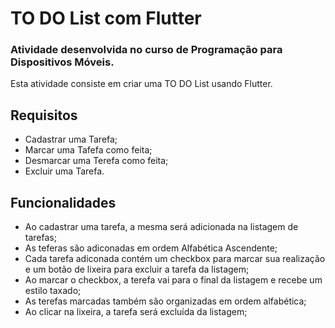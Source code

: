# TO DO List com Flutter

### Atividade desenvolvida no curso de Programação para Dispositivos Móveis.

Esta atividade consiste em criar uma TO DO List usando Flutter.

## Requisitos

- Cadastrar uma Tarefa;
- Marcar uma Tafefa como feita;
- Desmarcar uma Terefa como feita;
- Excluir uma Tarefa.

## Funcionalidades

- Ao cadastrar uma tarefa, a mesma será adicionada na listagem de tarefas;
- As teferas são adiconadas em ordem Alfabética Ascendente;
- Cada tarefa adiconada contém um checkbox para marcar sua realização e um botão de lixeira para excluir a tarefa da listagem;
- Ao marcar o checkbox, a terefa vai para o final da listagem e recebe um estilo taxado;
- As terefas marcadas também são organizadas em ordem alfabética;
- Ao clicar na lixeira, a tarefa será excluída da listagem;
